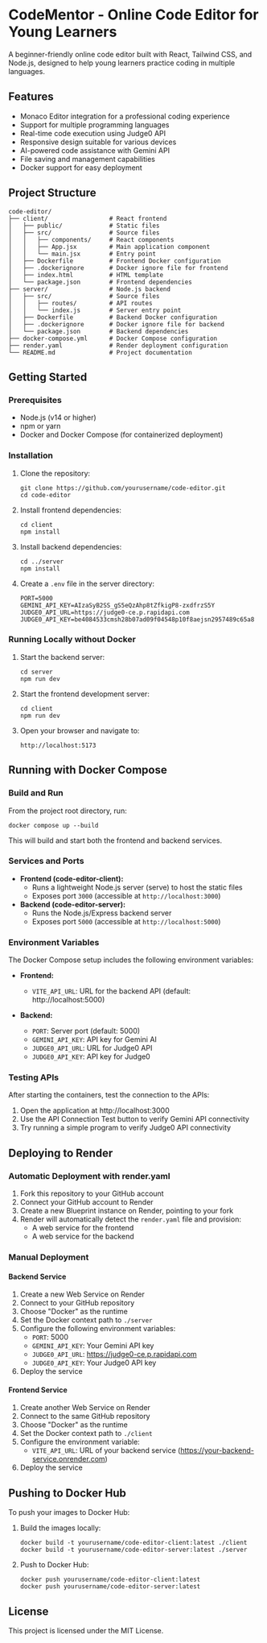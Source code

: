 # CodeMentor - Online Code Editor for Young Learners

A beginner-friendly online code editor built with React, Tailwind CSS, and Node.js, designed to help young learners practice coding in multiple languages.

## Features

- Monaco Editor integration for a professional coding experience
- Support for multiple programming languages
- Real-time code execution using Judge0 API
- Responsive design suitable for various devices
- AI-powered code assistance with Gemini API
- File saving and management capabilities
- Docker support for easy deployment

## Project Structure

```
code-editor/
├── client/                 # React frontend
│   ├── public/             # Static files
│   ├── src/                # Source files
│   │   ├── components/     # React components
│   │   ├── App.jsx         # Main application component
│   │   └── main.jsx        # Entry point
│   ├── Dockerfile          # Frontend Docker configuration
│   ├── .dockerignore       # Docker ignore file for frontend
│   ├── index.html          # HTML template
│   └── package.json        # Frontend dependencies
├── server/                 # Node.js backend
│   ├── src/                # Source files
│   │   ├── routes/         # API routes
│   │   └── index.js        # Server entry point
│   ├── Dockerfile          # Backend Docker configuration
│   ├── .dockerignore       # Docker ignore file for backend
│   └── package.json        # Backend dependencies
├── docker-compose.yml      # Docker Compose configuration
├── render.yaml             # Render deployment configuration
└── README.md               # Project documentation
```

## Getting Started

### Prerequisites

- Node.js (v14 or higher)
- npm or yarn
- Docker and Docker Compose (for containerized deployment)

### Installation

1. Clone the repository:
   ```
   git clone https://github.com/yourusername/code-editor.git
   cd code-editor
   ```

2. Install frontend dependencies:
   ```
   cd client
   npm install
   ```

3. Install backend dependencies:
   ```
   cd ../server
   npm install
   ```

4. Create a `.env` file in the server directory:
   ```
   PORT=5000
   GEMINI_API_KEY=AIzaSyB2SS_gS5eQzAhp8tZfkigP8-zxdfrzS5Y
   JUDGE0_API_URL=https://judge0-ce.p.rapidapi.com
   JUDGE0_API_KEY=be4084533cmsh28b07ad09f04548p10f8aejsn2957489c65a8
   ```

### Running Locally without Docker

1. Start the backend server:
   ```
   cd server
   npm run dev
   ```

2. Start the frontend development server:
   ```
   cd client
   npm run dev
   ```

3. Open your browser and navigate to:
   ```
   http://localhost:5173
   ```

## Running with Docker Compose

### Build and Run

From the project root directory, run:
```
docker compose up --build
```

This will build and start both the frontend and backend services.

### Services and Ports

- **Frontend (code-editor-client):**
  - Runs a lightweight Node.js server (serve) to host the static files
  - Exposes port `3000` (accessible at `http://localhost:3000`)
- **Backend (code-editor-server):**
  - Runs the Node.js/Express backend server
  - Exposes port `5000` (accessible at `http://localhost:5000`)

### Environment Variables

The Docker Compose setup includes the following environment variables:

- **Frontend:**
  - `VITE_API_URL`: URL for the backend API (default: http://localhost:5000)

- **Backend:**
  - `PORT`: Server port (default: 5000)
  - `GEMINI_API_KEY`: API key for Gemini AI
  - `JUDGE0_API_URL`: URL for Judge0 API
  - `JUDGE0_API_KEY`: API key for Judge0

### Testing APIs

After starting the containers, test the connection to the APIs:
1. Open the application at http://localhost:3000
2. Use the API Connection Test button to verify Gemini API connectivity
3. Try running a simple program to verify Judge0 API connectivity

## Deploying to Render

### Automatic Deployment with render.yaml

1. Fork this repository to your GitHub account
2. Connect your GitHub account to Render
3. Create a new Blueprint instance on Render, pointing to your fork
4. Render will automatically detect the `render.yaml` file and provision:
   - A web service for the frontend
   - A web service for the backend

### Manual Deployment

#### Backend Service

1. Create a new Web Service on Render
2. Connect to your GitHub repository
3. Choose "Docker" as the runtime
4. Set the Docker context path to `./server`
5. Configure the following environment variables:
   - `PORT`: 5000
   - `GEMINI_API_KEY`: Your Gemini API key
   - `JUDGE0_API_URL`: https://judge0-ce.p.rapidapi.com
   - `JUDGE0_API_KEY`: Your Judge0 API key
6. Deploy the service

#### Frontend Service

1. Create another Web Service on Render
2. Connect to the same GitHub repository
3. Choose "Docker" as the runtime
4. Set the Docker context path to `./client`
5. Configure the environment variable:
   - `VITE_API_URL`: URL of your backend service (https://your-backend-service.onrender.com)
6. Deploy the service

## Pushing to Docker Hub

To push your images to Docker Hub:

1. Build the images locally:
   ```
   docker build -t yourusername/code-editor-client:latest ./client
   docker build -t yourusername/code-editor-server:latest ./server
   ```

2. Push to Docker Hub:
   ```
   docker push yourusername/code-editor-client:latest
   docker push yourusername/code-editor-server:latest
   ```

## License

This project is licensed under the MIT License. 
